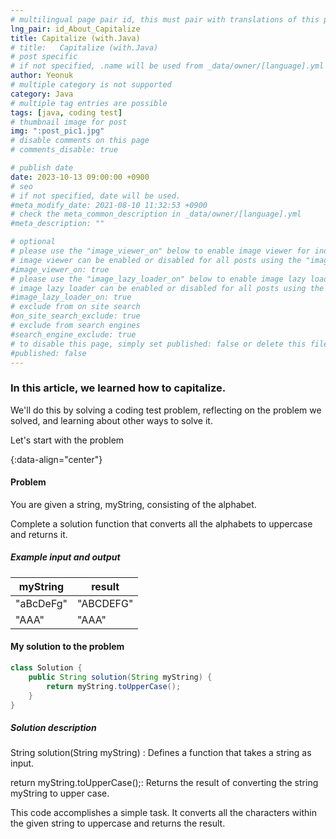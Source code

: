 ```yaml
---
# multilingual page pair id, this must pair with translations of this page. (This name must be unique)
lng_pair: id_About_Capitalize
title: Capitalize (with.Java)
# title:   Capitalize (with.Java)
# post specific
# if not specified, .name will be used from _data/owner/[language].yml
author: Yeonuk
# multiple category is not supported
category: Java
# multiple tag entries are possible
tags: [java, coding test]
# thumbnail image for post
img: ":post_pic1.jpg"
# disable comments on this page
# comments_disable: true

# publish date
date: 2023-10-13 09:00:00 +0900
# seo
# if not specified, date will be used.
#meta_modify_date: 2021-08-10 11:32:53 +0900
# check the meta_common_description in _data/owner/[language].yml
#meta_description: ""

# optional
# please use the "image_viewer_on" below to enable image viewer for individual pages or posts (_posts/ or [language]/_posts folders).
# image viewer can be enabled or disabled for all posts using the "image_viewer_posts: true" setting in _data/conf/main.yml.
#image_viewer_on: true
# please use the "image_lazy_loader_on" below to enable image lazy loader for individual pages or posts (_posts/ or [language]/_posts folders).
# image lazy loader can be enabled or disabled for all posts using the "image_lazy_loader_posts: true" setting in _data/conf/main.yml.
#image_lazy_loader_on: true
# exclude from on site search
#on_site_search_exclude: true
# exclude from search engines
#search_engine_exclude: true
# to disable this page, simply set published: false or delete this file
#published: false
---
```


<!-- outline-start -->

### In this article, we learned how to capitalize.

We'll do this by solving a coding test problem, reflecting on the problem we solved, and learning about other ways to solve it.

Let's start with the problem

{:data-align="center"}

<!-- outline-end -->

#### Problem

You are given a string, myString, consisting of the alphabet.

Complete a solution function that converts all the alphabets to uppercase and returns it.

##### Example input and output

| myString  | result    |
| --------- | --------- |
| "aBcDeFg" | "ABCDEFG" |
| "AAA"     | "AAA"     |

<!-- | start_num | end_num | result |
| --------- | ------- | ------ |
| 10 | 3 | 0 | -->

#### My solution to the problem

```java
class Solution {
    public String solution(String myString) {
        return myString.toUpperCase();
    }
}
```

##### Solution description

String solution(String myString) : Defines a function that takes a string as input.

return myString.toUpperCase();: Returns the result of converting the string myString to upper case.

This code accomplishes a simple task. It converts all the characters within the given string to uppercase and returns the result.

